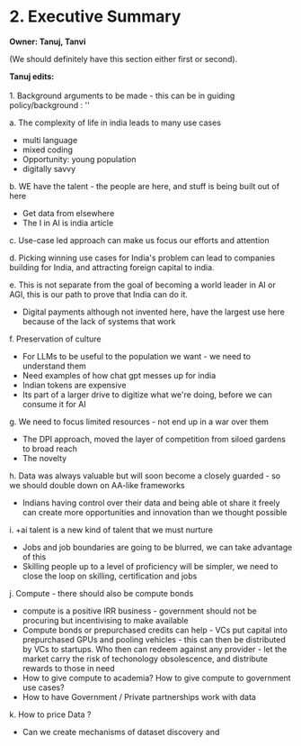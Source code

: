# 2. Executive Summary

**Owner: Tanuj, Tanvi**

(We should definitely have this section either first or second).



**Tanuj edits:**\
\
1\. Background arguments to be made - this can be in guiding policy/background : ''

a. The complexity of life in india leads to many use cases

* multi language
* mixed coding
* Opportunity: young population
* digitally savvy

b. WE have the talent - the people are here, and stuff is being built out of here

* Get data from elsewhere&#x20;
* The I in AI is india article

c. Use-case led approach can make us focus our efforts and attention

d. Picking winning use cases for India's problem can lead to companies building for India, and attracting foreign capital to india.

e. This is not separate from the goal of becoming a world leader in AI or AGI, this is our path to prove that India can do it.

* Digital payments although not invented here, have the largest use here because of the lack of systems that work

f. Preservation of culture

* For LLMs to be useful to the population we want - we need to understand them
* Need examples of how chat gpt messes up for india
* Indian tokens are expensive
* Its part of a larger drive to digitize what we're doing, before we can consume it for AI

g. We need to focus limited resources - not end up in a war over them

* The DPI approach, moved the layer of competition from siloed gardens to broad reach
* The novelty

h. Data was always valuable but will soon become a closely guarded - so we should double down on AA-like frameworks

* Indians having control over their data and being able ot share it freely can create more opportunities and innovation than we thought possible

i. +ai talent is a new kind of talent that we must nurture

* Jobs and job boundaries are going to be blurred, we can take advantage of this
* Skilling people up to a level of proficiency will be simpler, we need to close the loop on skilling, certification and jobs

j. Compute - there should also be compute bonds

* compute is a positive IRR business - government should not be procuring but incentivising to make available
* Compute bonds or prepurchased credits can help - VCs put capital into prepurchased GPUs and pooling vehicles - this can then be distributed by VCs to startups. Who then can redeem against any provider - let the market carry the risk of techonology obsolescence, and distribute rewards to those in need
* How to give compute to academia? How to give compute to government use cases?
* How to have Government / Private partnerships work with data

k. How to price Data ?

* Can we create mechanisms of dataset discovery and&#x20;






